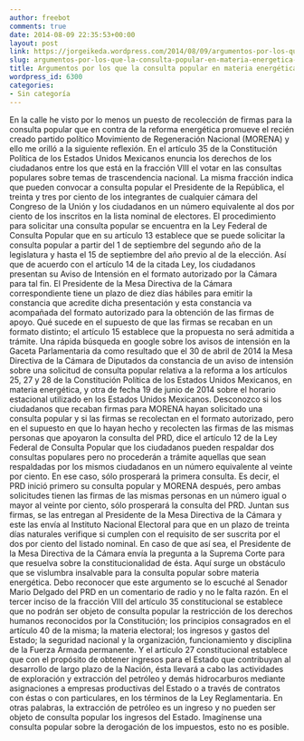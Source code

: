 ```yaml
---
author: freebot
comments: true
date: 2014-08-09 22:35:53+00:00
layout: post
link: https://jorgeikeda.wordpress.com/2014/08/09/argumentos-por-los-que-la-consulta-popular-en-materia-energetica-no-prosperara/
slug: argumentos-por-los-que-la-consulta-popular-en-materia-energetica-no-prosperara
title: Argumentos por los que la consulta popular en materia energética no prosperará
wordpress_id: 6300
categories:
- Sin categoría
---
```


En la calle he visto por lo menos un puesto de recolección de firmas para la consulta popular que en contra de la reforma energética promueve el recién creado partido político Movimiento de Regeneración Nacional (MORENA) y ello me orilló a la siguiente reflexión.
En el artículo 35 de la Constitución Política de los Estados Unidos Mexicanos enuncia los derechos de los ciudadanos entre los que está en la fracción VIII el votar en las consultas populares sobre temas de trascendencia nacional. La misma fracción indica que pueden convocar a consulta popular el Presidente de la República, el treinta y tres por ciento de los integrantes de cualquier cámara del Congreso de la Unión y los ciudadanos en un número equivalente al dos por ciento de los inscritos en la lista nominal de electores.
El procedimiento para solicitar una consulta popular se encuentra en la Ley Federal de Consulta Popular que en su artículo 13 establece que se puede solicitar la consulta popular a partir del 1 de septiembre del segundo año de la legislatura y hasta el 15 de septiembre del año previo al de la elección. Así que de acuerdo con el artículo 14 de la citada Ley, los ciudadanos presentan su Aviso de Intensión en el formato autorizado por la Cámara para tal fin. El Presidente de la Mesa Directiva de la Cámara correspondiente tiene un plazo de diez días hábiles para emitir la constancia que acredite dicha presentación y esta constancia va acompañada del formato autorizado para la obtención de las firmas de apoyo. Qué sucede en el supuesto de que las firmas se recaban en un formato distinto; el artículo 15 establece que la propuesta no será admitida a trámite.
Una rápida búsqueda en google sobre los avisos de intensión en la Gaceta Parlamentaria da como resultado que el 30 de abril de 2014 la Mesa Directiva de la Cámara de Diputados da constancia de un aviso de intensión sobre una solicitud de consulta popular relativa a la reforma a los artículos 25, 27 y 28 de la Constitución Política de los Estados Unidos Mexicanos, en materia energética, y otra de fecha 19 de junio de 2014 sobre el horario estacional utilizado en los Estados Unidos Mexicanos.
Desconozco si los ciudadanos que recaban firmas para MORENA hayan solicitado una consulta popular y si las firmas se recolectan en el formato autorizado, pero en el supuesto en que lo hayan hecho y recolecten las firmas de las mismas personas que apoyaron la consulta del PRD, dice el artículo 12 de la Ley Federal de Consulta Popular que los ciudadanos pueden respaldar dos consultas populares pero no procederán a trámite aquellas que sean respaldadas por los mismos ciudadanos en un número equivalente al veinte por ciento. En ese caso, sólo prosperará la primera consulta. Es decir, el PRD inició primero su consulta popular y MORENA después, pero ambas solicitudes tienen las firmas de las mismas personas en un número igual o mayor al veinte por ciento, sólo prosperará la consulta del PRD.
Juntan sus firmas, se las entregan al Presidente de la Mesa Directiva de la Cámara y este las envía al Instituto Nacional Electoral para que en un plazo de treinta días naturales verifique si cumplen con el requisito de ser suscrita por el dos por ciento del listado nominal. En caso de que así sea, el Presidente de la Mesa Directiva de la Cámara envía la pregunta a la Suprema Corte para que resuelva sobre la constitucionalidad de ésta. Aquí surge un obstáculo que se vislumbra insalvable para la consulta popular sobre materia energética. Debo reconocer que este argumento se lo escuché al Senador Mario Delgado del PRD en un comentario de radio y no le falta razón. En el tercer inciso de la fracción VIII del artículo 35 constitucional se establece que no podrán ser objeto de consulta popular la restricción de los derechos humanos reconocidos por la Constitución; los principios consagrados en el artículo 40 de la misma; la materia electoral; los ingresos y gastos del Estado; la seguridad nacional y la organización, funcionamiento y disciplina de la Fuerza Armada permanente. Y el artículo 27 constitucional establece que con el propósito de obtener ingresos para el Estado que contribuyan al desarrollo de largo plazo de la Nación, ésta llevará a cabo las actividades de exploración y extracción del petróleo y demás hidrocarburos mediante asignaciones a empresas productivas del Estado o a través de contratos con éstas o con particulares, en los términos de la Ley Reglamentaria. En otras palabras, la extracción de petróleo es un ingreso y no pueden ser objeto de consulta popular los ingresos del Estado. Imagínense una consulta popular sobre la derogación de los impuestos, esto no es posible.
